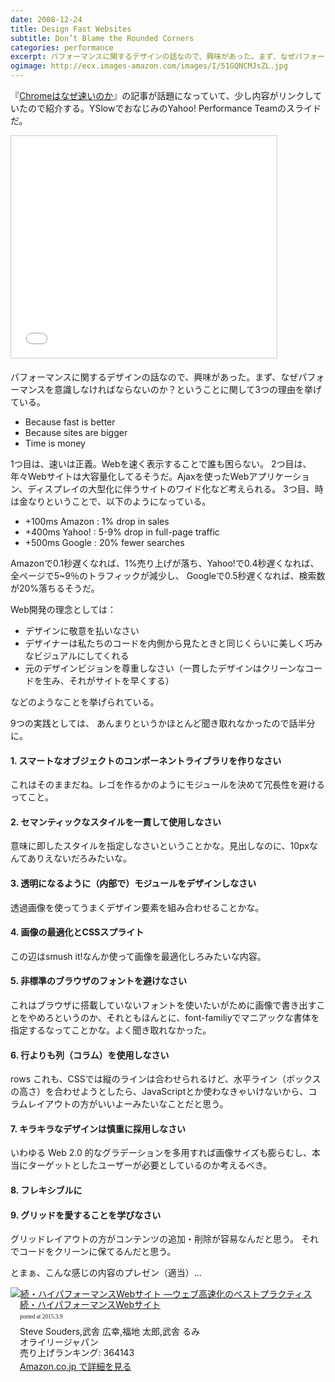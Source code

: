 ```yaml
---
date: 2008-12-24
title: Design Fast Websites
subtitle: Don’t Blame the Rounded Corners
categories: performance
excerpt: パフォーマンスに関するデザインの話なので、興味があった。まず、なぜパフォーマンスを意識しなければならないのか？ということに関して3つの理由を挙げている。
ogimage: http://ecx.images-amazon.com/images/I/51GQNCMJsZL.jpg
---
```


『[Chromeはなぜ速いのか](http://www.atmarkit.co.jp/news/analysis/200812/22/chrome.html)』の記事が話題になっていて、少し内容がリンクしていたので紹介する。YSlowでおなじみのYahoo! Performance Teamのスライドだ。

<iframe src="//www.slideshare.net/slideshow/embed_code/658403" width="425" height="355" frameborder="0" marginwidth="0" marginheight="0" scrolling="no" style="border:1px solid #CCC; border-width:1px; margin-bottom:5px; max-width: 100%;" allowfullscreen> </iframe>

パフォーマンスに関するデザインの話なので、興味があった。まず、なぜパフォーマンスを意識しなければならないのか？ということに関して3つの理由を挙げている。

+ Because fast is better
+ Because sites are bigger
+ Time is money


1つ目は、速いは正義。Webを速く表示することで誰も困らない。 2つ目は、年々Webサイトは大容量化してるそうだ。Ajaxを使ったWebアプリケーション、ディスプレイの大型化に伴うサイトのワイド化など考えられる。 3つ目、時は金なりということで、以下のようになっている。

+ +100ms Amazon : 1% drop in sales
+ +400ms Yahoo! : 5-9% drop in full-page traffic
+ +500ms Google : 20% fewer searches

Amazonで0.1秒遅くなれば、1%売り上げが落ち、Yahoo!で0.4秒遅くなれば、全ページで5~9％のトラフィックが減少し、 Googleで0.5秒遅くなれば、検索数が20%落ちるそうだ。

Web開発の理念としては：


+ デザインに敬意を払いなさい
+ デザイナーは私たちのコードを内側から見たときと同じくらいに美しく巧みなビジュアルにしてくれる
+ 元のデザインビジョンを尊重しなさい（一貫したデザインはクリーンなコードを生み、それがサイトを早くする）

などのようなことを挙げられている。

9つの実践としては、 あんまりというかほとんど聞き取れなかったので話半分に。

#### 1. スマートなオブジェクトのコンポーネントライブラリを作りなさい

これはそのままだね。レゴを作るかのようにモジュールを決めて冗長性を避けるってこと。

#### 2. セマンティックなスタイルを一貫して使用しなさい

意味に即したスタイルを指定しなさいということかな。見出しなのに、10pxなんてありえないだろみたいな。

#### 3. 透明になるように（内部で）モジュールをデザインしなさい

透過画像を使ってうまくデザイン要素を組み合わせることかな。

#### 4. 画像の最適化とCSSスプライト

この辺はsmush it!なんか使って画像を最適化しろみたいな内容。

#### 5. 非標準のブラウザのフォントを避けなさい

これはブラウザに搭載していないフォントを使いたいがために画像で書き出すことをやめろというのか、それともほんとに、font-familiyでマニアックな書体を指定するなってことかな。よく聞き取れなかった。

#### 6. 行よりも列（コラム）を使用しなさい

rows これも、CSSでは縦のラインは合わせられるけど、水平ライン（ボックスの高さ）を合わせようとしたら、JavaScriptとか使わなきゃいけないから、コラムレイアウトの方がいいよーみたいなことだと思う。

#### 7. キラキラなデザインは慎重に採用しなさい

いわゆる Web 2.0 的なグラデーションを多用すれば画像サイズも膨らむし、本当にターゲットとしたユーザーが必要としているのか考えるべき。

#### 8. フレキシブルに

#### 9. グリッドを愛することを学びなさい

グリッドレイアウトの方がコンテンツの追加・削除が容易なんだと思う。 それでコードをクリーンに保てるんだと思う。 

とまぁ、こんな感じの内容のプレゼン（適当）...

<div class="azlink-box"><div class="azlink-image" style="float:left"><a href="http://www.amazon.co.jp/exec/obidos/ASIN/4873114462/warikiru-22/" name="azlinklink" target="_blank"><img src="http://ecx.images-amazon.com/images/I/51GQNCMJsZL._SL160_.jpg" alt="続・ハイパフォーマンスWebサイト ―ウェブ高速化のベストプラクティス" style="border:none" /></a></div><div class="azlink-info" style="float:left;margin-left:15px;line-height:120%"><div class="azlink-name" style="margin-bottom:10px;line-height:120%"><a href="http://www.amazon.co.jp/exec/obidos/ASIN/4873114462/warikiru-22/" name="azlinklink" target="_blank">続・ハイパフォーマンスWebサイト</a><div class="azlink-powered-date" style="font-size:7pt;margin-top:5px;font-family:verdana;line-height:120%">posted at 2015.3.9</div></div><div class="azlink-detail">Steve Souders,武舎 広幸,福地 太郎,武舎 るみ<br />オライリージャパン<br />売り上げランキング: 364143<br /></div><div class="azlink-link" style="margin-top:5px"><a href="http://www.amazon.co.jp/exec/obidos/ASIN/4873114462/warikiru-22/" target="_blank">Amazon.co.jp で詳細を見る</a></div></div><div class="azlink-footer" style="clear:left"></div></div>
